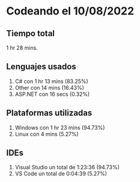 # Codeando el 10/08/2022

## Tiempo total
1 hr 28 mins.

## Lenguajes usados
1. C# con 1 hr 13 mins (83.25%)
1. Other con 14 mins (16.43%)
1. ASP.NET con 16 secs (0.32%)

## Plataformas utilizadas
1. Windows con 1 hr 23 mins (94.73%)
1. Linux con 4 mins (5.27%)

## IDEs
1. Visual Studio un total de 1:23:36 (94.73%)
1. VS Code un total de 0:04:39 (5.27%)

